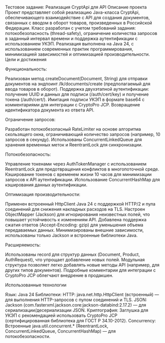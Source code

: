 Тестовое задание: Реализация CryptApi для API
Описание проекта
Проект представляет собой реализацию Java-класса CryptApi, обеспечивающего взаимодействие с API для создания документов, связанных с вводом в оборот товаров, произведенных в Российской Федерации. Класс разработан с учетом требований задания: потокобезопасность (thread-safety), ограничение количества запросов в заданный интервал времени и поддержка аутентификации с использованием УКЭП. Реализация выполнена на Java 24, с использованием современных практик программирования, минимизацией зависимостей и оптимизацией производительности.
Цели и достижения

Функциональность:

Реализован метод createDocument(Document, String) для отправки документов на эндпоинт /lk/documents/create (предполагаемый для ввода товаров в оборот).
Поддержка двухэтапной аутентификации: получение UUID и данных для подписи (/auth/cert/key) и получение токена (/auth/cert/).
Имитация подписи УКЭП в формате base64 с комментариями для интеграции с CryptoPro JCP.
Возвращение идентификатора документа из ответа API.


Ограничение запросов:

Разработан потокобезопасный RateLimiter на основе алгоритма скользящего окна, ограничивающий количество запросов (например, 10 запросов в секунду).
Использованы ConcurrentLinkedQueue для хранения временных меток и ReentrantLock для синхронизации.


Потокобезопасность:

Управление токенами через AuthTokenManager с использованием ReentrantLock для предотвращения конфликтов в многопоточной среде.
Кэширование токенов с временем жизни 10 часов для минимизации запросов к API аутентификации.
Использование ConcurrentHashMap для кэширования данных аутентификации.


Оптимизация производительности:

Применен встроенный HttpClient Java 24 с поддержкой HTTP/2 и пула соединений для снижения накладных расходов на TLS.
Настроен ObjectMapper (Jackson) для игнорирования неизвестных полей, что повышает устойчивость к изменениям API.
Добавлена поддержка сжатия ответов (Accept-Encoding: gzip) для уменьшения объема передаваемых данных.
Минимизированы внешние зависимости, использованы только Jackson и встроенные библиотеки Java.


Расширяемость:

Использованы record для структур данных (Document, Product, AuthRequest), что упрощает добавление новых полей.
Модульная структура позволяет легко добавлять новые методы API (например, для других типов документов).
Подробные комментарии для интеграции с CryptoPro JCP облегчают внедрение в продакшен.



Использованные технологии

Язык: Java 24
Библиотеки:
HTTP: java.net.http.HttpClient (встроенный) — для выполнения HTTP-запросов с пулом соединений и TLS.
JSON: Jackson (com.fasterxml.jackson.core:jackson-databind:2.17.2) — для сериализации/десериализации JSON.
Криптография: Заглушка для УКЭП с рекомендацией использовать CryptoPro JCP (сертифицированная библиотека для ГОСТ Р 34.10-2012).
Concurrency: Встроенные java.util.concurrent.* (ReentrantLock, ConcurrentLinkedQueue, ConcurrentHashMap) — для потокобезопасности.


